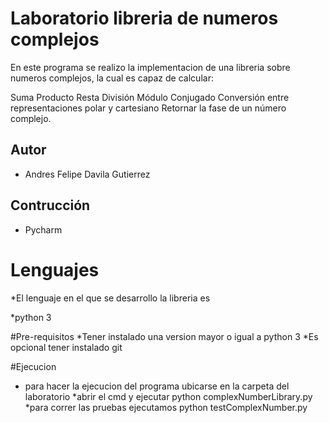 # Laboratorio libreria de numeros complejos
En este programa se realizo la implementacion de una libreria sobre numeros complejos, la cual es capaz de calcular:

Suma
Producto
Resta
División
Módulo
Conjugado
Conversión entre representaciones polar y cartesiano
Retornar la fase de un número complejo.

## Autor
* Andres Felipe Davila Gutierrez

## Contrucción
* Pycharm


# Lenguajes
*El lenguaje en el que se desarrollo la libreria es

*python 3

#Pre-requisitos
*Tener instalado una version mayor o igual a python 3
*Es opcional tener instalado git

#Ejecucion
* para hacer la ejecucion del programa ubicarse en la carpeta del laboratorio
*abrir el cmd y ejecutar python complexNumberLibrary.py
*para correr las pruebas ejecutamos python testComplexNumber.py